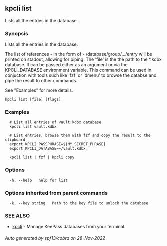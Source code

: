 ## kpcli list

Lists all the entries in the database

### Synopsis

Lists all the entries in the database. 

The list of references - in the form of - /database/group/.../entry will be printed on stadout, allowing for piping.
The 'file' is the the path to the *.kdbx database. It can be passed either as an argument or via the KPCLI_DATABASE environment variable.
This command can be used in conjuction with tools such like 'fzf' or 'dmenu' to browse the databse and pipe the result to other commands.

See "Examples" for more details.

```
kpcli list [file] [flags]
```

### Examples

```
  # List all entries of vault.kdbx database
  kpcli list vault.kdbx

  # List entries, browse them with fzf and copy the result to the clipboard
  export KPCLI_PASSPHRASE=${MY_SECRET_PHRASE}
  export KPCLI_DATABASE=~/vault.kdbx

  kpcli list | fzf | kpcli copy
```

### Options

```
  -h, --help   help for list
```

### Options inherited from parent commands

```
  -k, --key string   Path to the key file to unlock the database
```

### SEE ALSO

* [kpcli](kpcli.md)	 - Manage KeePass databases from your terminal.

###### Auto generated by spf13/cobra on 28-Nov-2022
